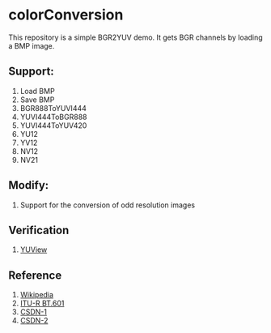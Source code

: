 # colorConversion 
This repository is a simple BGR2YUV demo. It gets BGR channels by loading a BMP image. 

## Support:
1. Load BMP 
2. Save BMP 
3. BGR888ToYUVI444 
4. YUVI444ToBGR888 
5. YUVI444ToYUV420 
6. YU12 
7. YV12 
8. NV12 
9. NV21 

## Modify:  
1. Support for the conversion of odd resolution images 

## Verification 
1. [YUView](https://github.com/IENT/YUView)

## Reference
1. [Wikipedia](https://en.wikipedia.org/wiki/YCbCr)
2. [ITU-R BT.601](http://www.itu.int/rec/R-REC-BT.601)
3. [CSDN-1](https://blog.csdn.net/sunty2016/article/details/106589379/)
4. [CSDN-2](https://blog.csdn.net/qq_20797295/article/details/102679394/)


